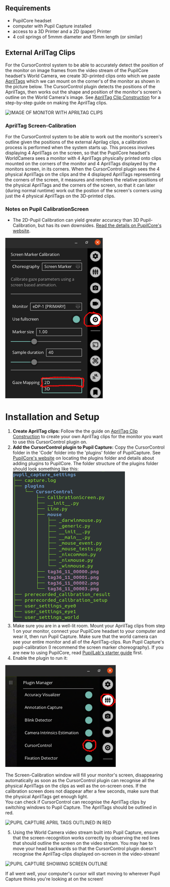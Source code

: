 
## Requirements
- PupilCore headset
- computer with Pupil Capture installed
- access to a 3D Printer and a 2D (paper) Printer
- 4 coil springs of 5mmm diameter and 15mm length (or similar) 

## External ArilTag Clips
For the CursorControl system to be able to accurately detect the position of the monitor on image frames from the video stream of the PupilCore headset's World Camera, we create 3D-printed clips onto which we paste [AprilTags](https://roboticsknowledgebase.com/wiki/sensing/apriltags/) which we can mount on the corner's of the monitor as shown in the picture below. The CursorControl plugin detects the positions of the AprilTags, then works out the shape and position of the monitor's screen's outline on the World Camera's image. See [AprilTag Clip Construction](AprilTag-Clips/AprilTagClipConstruction.md) for a step-by-step guide on making the AprilTag clips.

![IMAGE OF MONITOR WITH APRILTAG CLIPS]()

### AprilTag Screen-Calibration
For the CursorControl system to be able to work out the monitor's screen's outline given the positions of the external Aprilag clips, a calibration process is performed when the system starts up. This process involves displaying 4 AprilTags on the screen, so that the PupilCore headset's WorldCamera sees a monitor with 4 AprilTags physically printed onto clips mounted on the corners of the monitor and 4 AprilTags displayed by the monitors screen, in its corners. When the CursorControl plugin sees the 4 physical AprilTags on the clips and the 4 displayed AprilTags representing the corners of the screen, it measures and rembers the relative positions of the physical AprilTags and the corners of the screen, so that it can later (during normal runtime) work out the postion of the screen's corners using just the 4 physical AprilTags on the 3D-printed clips.

### Notes on Pupil CalibrationScreen
- The 2D-Pupil Calibration can yield greater accuracy than 3D Pupil-Calibration, but has its own downsides. [Read the details on PupilCore's website](https://docs.pupil-labs.com/core/best-practices/#choose-the-right-gaze-mapping-pipeline).


![](Pupil-Calibration-2D.png)

# Installation and Setup
1. __Create AprilTag clips:__ Follow the the guide on [AprilTag Clip Construction](AprilTag-Clips/AprilTagClipConstruction.md) to create your own AprilTag clips for the monitor you want to use this CursorControl plugin on.
2. __Add the CursorControl plugin to Pupil Capture:__ Copy the CursorControl folder in the 'Code' folder into the 'plugins' folder of PupilCapture. See [PupilCore's website](https://docs.pupil-labs.com/developer/core/plugin-api/#adding-a-plugin) on locating the plugins folder and details about adding plugins to PupilCore. The folder structure of the plugins folder should look something like this:
  ![](PluginsDirectory.png)
3. Make sure you are in a well-lit room. Mount your AprilTag clips from step 1 on your monitor, connect your PupilCore headset to your computer and wear it, then run Pupil Capture. Make sure that the world camera can see your entire monitor and all of the AprilTag-clips. Run Pupil Capture's pupil-calibration (I recommend the screen marker choreography). If you are new to using PupilCore, read [PupilLab's starter guide](https://docs.pupil-labs.com/core/#_1-put-on-pupil-core) first.
4. Enable the plugin to run it:

  ![](EnablePlugin.png)
  
  The Screen-Calibration window will fill your monitor's screen, disappearing automatically as soon as the CursorControl plugin can recognise all the physical AprilTags on the clips as well as the on-screen ones. If the calibration screen does not diappear after a few seconds, make sure that the physical AprilTags get enough light.  
  You can check if CursorControl can recognise the AprilTag clips by switching windows to Pupil Capture. The AprilTags should be outlined in red.
  
  ![PUPIL CAPTURE APRIL TAGS OUTLINED IN RED]()
  
5. Using the World Camera video stream built into Pupil Capture, ensure that the screen-recognition works correctly by observing the red lines that should outline the screen on the video stream. You may hae to move your head backwards so that the CursorControl plugin doesn't recognise the AprilTag-clips displayed on-screen in the video-stream!

  ![PUPIL CAPTURE SHOWING SCREEN OUTLINE]()
  
  If all went well, your computer's cursor will start moving to wherever Pupil Capture thinks you're looking at on the screen!
  
